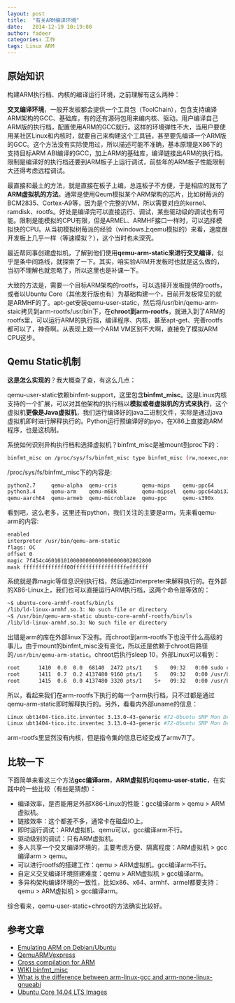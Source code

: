 ```yaml
---
layout: post
title:  "有关ARM编译环境"
date:   2014-12-19 10:19:00
author: fadeer
categories: 工作
tags: Linux ARM
---
```



原始知识
----
构建ARM执行档、内核的编译运行环境，之前理解有这么两种：

**交叉编译环境**，一般开发板都会提供一个工具包（ToolChain），包含支持编译ARM架构的GCC、基础库，有的还有源码包用来编内核、驱动。用户编译自己ARM版的执行档，配置使用ARM的GCC就行。这样的环境弹性不大，当用户要使用某社区Linux和内核时，就要自己来构建这个工具链，甚至要先编译一个ARM版的GCC。这个方法没有实际使用过，所以描述可能不准确，基本原理是X86下的支持目标ARM ABI编译的GCC，加上ARM的基础库，编译链接出ARM的执行档。限制是编译好的执行档还要到ARM板子上运行调试，前些年的ARM板子性能限制大还得考虑远程调试。

最直接和最土的方法，就是直接在板子上编，总连板子不方便，于是相应的就有了**ARM虚拟机的方法**。通常是使用Qeum模拟某个ARM架构的芯片，比如树莓派的BCM2835、Cortex-A9等，因为是个完整的VM，所以需要对应的kernel、ramdisk、rootfs。好处是编译完可以直接运行、调试，某些驱动级的调试也有可能。限制是能模拟的CPU有限，但是ARMEL、ARMHF接口一样时，可以选择模拟快的CPU。从当初模拟树莓派的经验（windows上qemu模拟的）来看，速度跟开发板上几乎一样（等速模拟？），这个当时也未深究。

最近帮同事创建虚拟机，了解到他们使用**qemu-arm-static来进行交叉编译**，似乎是条中间路线，就探索了一下。其实，咱实验ARM开发板时也就是这么做的，当初不理解也就忽略了，所以这里也是补课一下。

大致的方法是，需要一个目标ARM架构的rootfs，可以选择开发板提供的rootfs，或者以Ubuntu Core（其他发行版也有）为基础构建一个，目前开发板常见的就是ARMHF的了。apt-get安装qemu-user-static，然后将/usr/bin/qemu-arm-staic拷贝到arm-rootfs/usr/bin下，在**chroot到arm-rootfs**，就进入到了ARM的rootfs里，可以运行ARM的执行挡，编译程序、内核，甚至apt-get、完善rootfs都可以了，神奇啊。从表现上跟一个ARM VM区别不大啊，直接免了模拟ARM CPU这步。


Qemu Static机制
----
**这是怎么实现的**？我大概查了查，有这么几点：

qemu-user-static依赖binfmt-support，这里包含**binfmt_misc**。这是Linux内核支持的一个扩展，可以对其他架构的执行档以**模拟或者虚拟机的方式来执行**，这个虚拟机**更像是Java虚拟机**，我们运行编译好的java二进制文件，实际是通过java虚拟机即时进行解释执行的。Python运行预编译好的pyo，在X86上直接跑ARM程序，也是这机制。

系统如何识别异构执行档和选择虚拟机？binfmt_misc是被mount到proc下的：

~~~bash
binfmt_misc on /proc/sys/fs/binfmt_misc type binfmt_misc (rw,noexec,nosuid,nodev)
~~~

/proc/sys/fs/binfmt_misc下的内容是:

~~~bash
python2.7     qemu-alpha  qemu-cris        qemu-mips    qemu-ppc64       qemu-sh4    qemu-sparc32plus  status
python3.4     qemu-arm    qemu-m68k        qemu-mipsel  qemu-ppc64abi32  qemu-sh4eb  qemu-sparc64
qemu-aarch64  qemu-armeb  qemu-microblaze  qemu-ppc     qemu-s390x       qemu-sparc  register
~~~

看到吧，这么老多，这里还有python，我们关注的主要是arm，先来看qemu-arm的内容:

~~~bash
enabled
interpreter /usr/bin/qemu-arm-static
flags: OC
offset 0
magic 7f454c4601010100000000000000000002002800
mask ffffffffffffff00fffffffffffffffffeffffff
~~~

系统就是靠magic等信息识别执行档，然后通过interpreter来解释执行的。在外部的X86-Linux上，我们也可以直接运行ARM执行档，这两个命令是等效的：

~~~bash
~$ ubuntu-core-armhf-rootfs/bin/ls
/lib/ld-linux-armhf.so.3: No such file or directory
~$ /usr/bin/qemu-arm-static ubuntu-core-armhf-rootfs/bin/ls
/lib/ld-linux-armhf.so.3: No such file or directory
~~~

出错是arm的库在外部linux下没有。而chroot到arm-rootfs下也没干什么高级的事儿，由于mount的binfmt_misc没有变化，所以还是依赖于chroot后路径的`/usr/bin/qemu-arm-static`。chroot后执行sleep 10，外部Linux可以看到：

~~~bash
root      1410  0.0  0.0  68140  2472 pts/1    S    09:32   0:00 sudo chroot ubuntu-core-armhf-rootfs/
root      1411  0.7  0.2 4137480 9160 pts/1    S    09:32   0:00 /usr/bin/qemu-arm-static /bin/bash -i
root      1415  0.6  0.0 4137480 3320 pts/1    S+   09:32   0:00 /usr/bin/qemu-arm-static /bin/sleep 10
~~~

所以，看起来我们在arm-rootfs下执行的每一个arm执行档，只不过都是通过qemu-arm-static即时解释执行的。另外，看看内外部uname的信息：

~~~bash
Linux ubt1404-tico.itc.inventec 3.13.0-43-generic #72-Ubuntu SMP Mon Dec 8 19:35:06 UTC 2014 x86_64 x86_64 x86_64 GNU/Linux
Linux ubt1404-tico.itc.inventec 3.13.0-43-generic #72-Ubuntu SMP Mon Dec 8 19:35:06 UTC 2014 armv7l armv7l armv7l GNU/Linux
~~~

arm-rootfs里显然没有内核，但是指令集的信息已经变成了armv7l了。


比较一下
----
下面简单来看这三个方法**gcc编译arm**，**ARM虚拟机**和**qemu-user-static**，在实践中的一些比较（有些是猜想）：

* 编译效率，是否能用足外部X86-Linux的性能：gcc编译arm > qemu > ARM虚拟机。
* 链接效率：这个都差不多，通常卡在磁盘IO上。
* 即时运行调试：ARM虚拟机、qemu可以，gcc编译arm不行。
* 驱动级别的调试：只有ARM虚拟机。
* 多人共享一个交叉编译环境的，主要考虑方便、隔离程度：ARM虚拟机 > gcc编译arm > qemu。
* 可以进行rootfs的搭建工作：qemu > ARM虚拟机，gcc编译arm不行。
* 自定义交叉编译环境搭建难度：qemu > ARM虚拟机 > gcc编译arm。
* 多异构架构编译环境的一致性，比如x86、x64、armhf、armel都要支持：qemu > ARM虚拟机 > gcc编译arm。

综合看来，qemu-user-static+chroot的方法确实比较好。

参考文章
----
* [Emulating ARM on Debian/Ubuntu](https://gist.github.com/bdsatish/7476239) 
* [QemuARMVexpress](https://wiki.ubuntu.com/Kernel/Dev/QemuARMVexpress) 
* [Cross compilation for ARM](http://community.arm.com/groups/embedded/blog/2013/11/21/cross-compilation-for-arm) 
* [WIKI binfmt_misc](http://en.wikipedia.org/wiki/Binfmt_misc) 
* [What is the difference between arm-linux-gcc and arm-none-linux-gnueabi](http://stackoverflow.com/questions/13797693/what-is-the-difference-between-arm-linux-gcc-and-arm-none-linux-gnueabi) 
* [Ubuntu Core 14.04 LTS Images](http://cdimage.ubuntu.com/ubuntu-core/releases/14.04/release/) 

